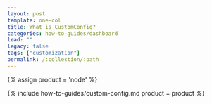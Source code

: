 ```yaml
---
layout: post
template: one-col
title: What is CustomConfig?
categories: how-to-guides/dashboard
lead: ""
legacy: false
tags: ["customization"]
permalink: /:collection/:path
---
```


{% assign product = 'node' %}

{% include how-to-guides/custom-config.md product = product %}

